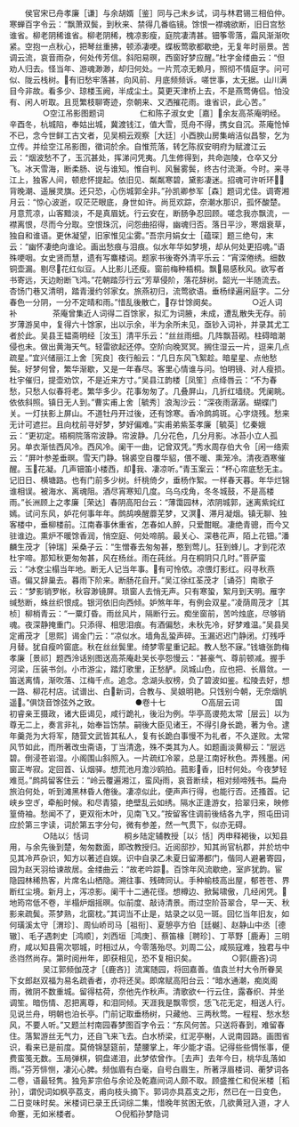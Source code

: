<!-- { "loadSidebar": true } -->
　　侯官宋已舟孝廉［谦］与余胡婿［鉴］同与己未乡试，词与林君锡三相伯仲。寒蝉百字令云：“飘萧双鬓，到秋来、禁得几番临镜。馀恨一襟魂欲断，旧日宫愁谁省。柳老阴稀谁省。柳老阴稀，槐凉影瘦，庭院凄清甚。钿筝零落，霜风渐渐吹紧。空抱一点秋心，把琴丝重拂，顿添凄哽。蝶板莺歌都歇绝，无复年时丽景。苦调云流，哀音雨杂，何处传芳信。斜阳易暝，西窗好梦应醒。”杜字金缕曲云：“但劝人归去。怪当年、游魂渺渺，却归何处。一片荒凉无赖月，照彻不情庭字。问可似、陇云栈树。有旧愁牢落甚，向风前、月底频频诉。嗟世事，太无据。山川满目今非故。看多少、琼楼玉阙，半成尘土。莫更天津桥上去，不是燕莺俦侣。怕没有、闲人听取。且觅繁枝聊寄迹，奈朝来、又洒摧花雨。谁省识，此心苦。”
　　
　　○空江吊影图题词
　　
　　仁和陈子淑女史［嘉］余友高茶庵明经。辛酉冬，杭城陷，奉姑出城，冀渡钱江，值大雪，觅舟不得，携女自沉。茶庵怆悼不已，念今世鲜工古文者，见吴桐云观察［大廷］小酉腴山房集峭洁似昌黎，乞为立传。并绘空江吊影图，徵词於余。自惟荒落，转乞陈叔安明府为赋渡江云云：“烟波愁不了，玉沉甚处，挥涕问凭夷。几生修得到，共命迦陵，仓卒又分飞。冰天雪海，断柔肠、说与谁知。惟自判、风鬟雾鬓，终古付流澌。今时。来寻江上，独客人间，顿悲怀提起。依旧见、粼粼寒碧，黛影凄迷。招魂可许听环，背晚潮、遥展灵旗。还只恐，心伤城郭全非。”孙凯卿参军［森］题词尤佳。调寄湘月云：“惊心波逝，叹茫茫眼底，身世如许。尚觅欢踪，奈潮水那识，孤怀酸楚。月意荒凉，山客黯淡，不是真眉妩。行云安在，断肠争忍回顾。嗟念我亦飘流，一襟离恨，尽而今分取。空恨珠沉，问怨曲招得，幽魂归否。落日平沙，寒烟衰草，独自和谁语。更休凝望，旧家惟见尘雾。”吾宗月娟女士［蕴琛］题三绝句，末云：“幽怀凄绝向谁论。画出愁痕与泪痕。似水年华如梦境，却从何处更招魂。”语殊哽咽。女史贤而慧，遗有写麋楼词。题家书後寄外清平乐云：“宵深倦绣。细数铜壶漏。剔尽花红似豆。人比影儿还瘦。窗前梅种梧桐。飘易感秋风。欲写者书寄远，天边盼断飞鸿。”花朝踏莎行云“芳草侵阶，落花辞树。韶光一半随流去。杏饧门巷又清明，踏青漫约邻家女。旅燕初归，流莺欲语。垂杨绿遍闲庭字。二分春色一分阴，一分不定晴和雨。”惜乱後散亡，存廿馀阕矣。
　　
　　○近人词补
　　
　　茶庵曾集近人词得二百馀家，拟汇为词腋，未成，遭乱散失无存。前岁薄游吴中，复得六十馀家，出以示余，半为余所未见，亟钞入词补，并录其尤工者於此。吴县王韫斋明经［汝玉］清平乐云：“丝丝雨细。几阵飘苔砌。柱碍暗潮侵也未。做出黄海天气。轻雷欲起还停。空阶向晚冥冥。搁住湿云一片，逗来几点疏星。”宜兴储丽江上舍［宪良］夜行船云：“几日东风飞絮趁。暗星星、点他愁鬓。好梦何曾，繁华渐歇，又是一年春尽。客里心情谁与问。怕明镜、对人瘦损。杜宇催归，提壶劝饮，不是近来方寸。”吴县江韵楼［凤笙］点绛唇云：“不为春愁，只愁人似春将老。繁华多少。花事匆匆了。几叠屏山，几折红墙绕。凭阑眺。依依斜照。镇日无人到。”曹实甫上舍［毓秀］浪淘沙云：“深夜雨潺潺。蝴蝶门关。一灯扶影上屏山。不道牡丹开过後，还有馀寒。香冷鹧鸪斑。心字烧残。愁来无计可遮拦。且向枕前寻好梦，梦好偏难。”实甫弟紫荃孝廉［毓英］忆秦娥云：“更初定。梧桐院落帘波静。帘波静。几分花色，几分月影。冰苔小立人孤另。单衣渐怯西风冷。西风冷。阑干一曲，记曾双凭。”秀水周存伯大令［闲一络索云：“屏叶参差垂暝。雪天门静。锦裘空自覆华貂，偎不暖、熏笼冷。清夜酒寒催醒。玉花凝。几声钿笛小楼西，却我、凄凉听。”青玉案云：“杯心帘底愁无主。记旧日、横塘路。也有门前多少树。纤桃倚夕，垂杨作絮。一样春天暮。年华烂锦谁相误。被海水、离魂阻。酒尽宵寒知几度。乌乌戍角，冬冬城鼓，不是高楼雨。”长洲顾上之孝廉［荣达］春阴高阳台云：“薄霭园林，浓阴城郭，迷离紫姹红嫣。试问东风，妒花何事年年。鹧鸪唤醒蘼芜梦，又溟、滞月凝烟。镇无聊、独客楼中，垂柳楼前。江南春事休重省，怎春如人醉，只爱酣眠。凄绝青骢，而今又驻谁边。熏炉不暖馀香润，悄空庭、何处啼鹃。最关心、深巷花声，陌上花钿。”潘麟生茂才［钟瑞］采桑子云：“生憎春去匆匆甚，憨到莺儿。狂到蜂儿。才到花浓杜宇啼。那知秋更匆匆甚，风在杨丝。雨在莼丝。月在桐阴只几时。”菩萨蛮云：“冰奁尘榻当年地。断无人记当年事。有可怜侬。凉偎灯影红。闷寻秋燕语。偏又辞巢去。暮雨下阶来。断肠花自开。”吴江徐红荃茂才［诵芬］南歌子云：“梦影销罗帐，秋容渺镜屏。琐窗人去悄无声。只有寒蛩，絮月到天明。雁字缄愁断，蛛丝织恨成。银河依旧向西倾。妒煞年年，有例会双星。”凌荫周茂才［其桢］柳梢青云：“一粟灯昏。雨丝风片，隔断行云。痴坐窗前，苦吟烛底，尽够销魂。夜深静掩重门。只添得、相思泪痕。有酒偏愁，未秋先冷，好梦难温。”吴县吴定甫茂才［思熙］谒金门云：“凉似水。墙角乱蛩声碎。玉漏迟迟门静闭。灯残呼月替。犹自瘦吟窗底。秋在丝丝鬓里。绮梦零星重记起。教人愁不寐。”钱塘张韵梅孝廉［景祁］题西泠话别图送高茶庵赴吴长亭怨慢云：“甚豪气、尊前顿减。握手河梁，压装书剑。小市游尘，踏灯歌里，正愁酽。凤城山色，应也把、长眉敛。一笛送离情，渐吹落、江梅千点。追念。念湖头舣榜，负了碧波如鉴。松陵去好，想一路、柳花村店。试谱出、白新词，合教与、吴娘明艳。只饯别今朝，无奈烟帆遥。”俱饶音馀弦外之致。
　　
　　●卷十七
　　
　　○高层云词
　　
　　国初睿亲王摄政，诸大臣谒见，咸行跪礼，後沿为例。华亭高谡苑太常［层云］以为尊无二上，奏言非礼，始奉旨饬禁。嗣後大臣见诸王，不得引身长跪，著为令。逮年羹尧为大将军，随营文武皆其私人，复有长跪白事慢不为礼者，不久遂败。太常风节如此，而所著改虫斋语，丁当清逸，殊不类其为人。如题画淡黄柳云：“层远碧。倒浸苍岩湿。小阁围山斜照入。一片疏红冷翠，总是江南好秋色。弄残墨。闲窗正岑寂。定回首、认烟驿。想荒池月澹沙鸥拍。菰影香，旧村何处。今夜梦轻难觅。”鹧鸪留客住云：“岭云覆遍湘江，蛮风雨，哀音断续，相对频啼残书。扁舟旅泊何处，听到滩黑林昏人倦後。凄凉似此，便声声行得，也能行否。还搔首。记峡乡空ぎ，牵船时候。和尽青猿，绝壁乱云如绣。隔水正逢游女，拾翠归来，映修篁倚袖。愁闻不了，更双衔木叶，见南飞又。”按留客住调前後结各九字，照屯田词应於第三字读，词於第五字分句，微有参差，然一气贯下，似亦无碍。
　　
　　○陆以氵恬词
　　
　　桐乡陆定辅教授［以氵恬］丙申释褐後，以知县用，与余先後到楚，匆匆数面，即改教授归。近阅邸抄，知其尚官杭郡，并於坊中见其冷芦杂识，知方以著述自娱。识中自录乙未夏日留滞都门，偕同人避暑寄园，园为赵天羽给谏故居。金缕曲云：“故老吟踪。百馀年风流歇绝，室庐犹韵。宦隐园林稀热客，片席名山栖隐。溯往事、残碑同认。手种榆枝高出屋，郁苍苍、界断红尘境。新月上，泻凉影。阑干十二通花径。想樽边、掀髯啸傲，几经闲凭。地筠帘低不卷，半榻炉烟摇暝。似前度、敲诗清景。雨过空阶苔翠合，早一天、秋影来疏鬓。茶梦熟，北窗枕。”其词当不止是，姑录之以见一斑。回忆当年旧友，如何璜溪太守［渭珍］、周仙峤司马［祖衔］、夏憩亭方伯［廷樾］、赵静山中丞［德辙］、毛子遇刺史［鸿顺］，刘西垣［鸿庚］、蔡笛椽［聘珍］、丁苹野［鹿寿］三明府，咸以知县需次鄂城，时相过从，今零落殆尽。刘周二公，咸殒寇难，独君与中丞岿然尚存。第时阅卅年，即获相见，恐不复相识矣。
　　
　　○郭{鹿吝}词
　　
　　吴江郭频伽茂才［{鹿吝}］流寓随园，将回嘉善。值袁兰村大令所眷吴下女郎赵双福为易名疏香者，亦将还吴。即席赋高阳台云：“暗水通潮，痴岚阁雨，微阴不数重城。留得枯荷，奈他先作秋声。清歌欲行云住，露春织、并坐调笙。暗伤情、忍把离尊，和泪同倾。天涯我是飘零惯，恁飞花无定，相送人行。见说兰舟，明朝也泊长亭。门前记取垂杨树，只藏他、三两秋莺。一程程、愁水愁风，不要人听。”又题兰村南园春梦图百字令云：“东风何苦。只送将春到，难留春住。落絮游丝无气力，还自飞来飞去。白水桥梁，红泥亭榭，人说南园路。画图省识，看来已是前度。莫倚锦瑟筵前，楚腰掌上，年少能才语。记得些些惆怅事，便费蛮笺无数。玉局弹棋，铜盘递泪，此梦侬曾作。［去声］去年今日，桃华乱落如雨。”芬芳悱恻，凄沁心脾。频伽眉有白毫，自号白眉生，所著浮眉楼词、蘅梦词各二卷，语最轻隽。独凫芗宗伯与余论及乾嘉间词人颇不取。顾盛推仁和倪米楼［稻孙］，谓倪词如枫亭荔支，甫向枝头摘下。郭词亦具荔支之形，然已在一日变色，二日变味时矣。米楼词已录王氏词综二集，惜晚年贫困无依，几欲黄冠入道，才人命蹇，无如米楼者。
　　
　　○倪稻孙梦隐词
　　
